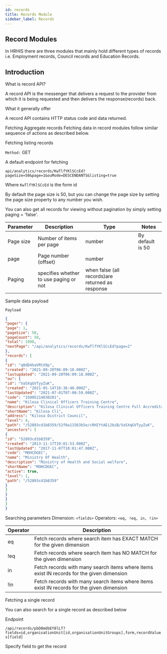 ```yaml
---
id: records
title: Records Module
sidebar_label: Records
---
```

## Record Modules​
In HRHIS there are three modules that mainly hold different types of records i.e. Employment records, Council records and Education Records.

## Introduction​
What is record API?

A record API is the messenger that delivers a request to the provider from which it is being requested and then delivers the response(records) back.

What it generally offer

A record API contains HTTP status code and data returned.

Fetching​
Aggregate records Fetching data in record modules follow similar sequence of actions as described below.

Fetching listing records​

`Method:` GET

A default endpoint for fetching

`api/analytics/records/KwTlfYKlSCcEd?pageSize=50&page=1&ouMode=DESCENDANTS&listing=true`

Where `KwTlfYKlSCcEd` is the form id

By default the page size is 50, but you can change the page size by setting the page size property to any number you wish.

You can also get all records for viewing without pagination by simply setting paging = 'false'.

|Parameter|Description|Type|Notes|
|----|----|----|-----|
|Page size|Number of items per page|number|By default is 50|
|page|Page number (offset)|number|
|Paging|specifies whether to use paging or not|when false (all records)are returned as response|

Sample data payload

`Payload`

```JSON
{
"pager": {
"page": 1,
"pageSize": 50,
"pageCount": 50,
"total": 1998,
"nextPage": "/api/analytics/records/KwTlfYKlSCcEd?page=2"
},
"records": [
{
"id": "q8dD4haVRtX9p",
"created": "2021-09-20T06:09:18.000Z",
"lastupdated": "2021-09-20T06:09:18.000Z",
"ou": {
"id": "Va5XqGVTyyZuK",
"created": "2021-05-14T18:36:40.000Z",
"lastUpdated": "2021-07-01T07:00:59.000Z",
"code": "15005214030201",
"name": "Kilosa Clinical Officers Training Centre",
"description": "Kilosa Clinical Officers Training Centre Full Accreditation",
"shortName": "Kilosa Cli",
"address": "Kilosa District Council",
"level": 4,
"path": "/52893cd1b8359/52f0a11563b5e/cRHIYtAEi2biB/Va5XqGVTyyZuK",
"ancestors": [
{
"id": "52893cd1b8359",
"created": "2013-11-17T19:01:53.000Z",
"lastUpdated": "2017-11-07T10:01:47.000Z",
"code": "MOHCDGEC",
"name": "Ministry Of Health",
"description": "Ministry of Health and Social welfare",
"shortName": "MOHCDGEC",
"active": true,
"level": 1,
"path": "/52893cd1b8359"
}
]
}
}
]
}
```

Searching parameters Dimension: `<fields>` Operators: `<eq, !eq, in, !in>`


|Operator|Description|
|----|----|
|eq|Fetch records where search item has EXACT MATCH for the given dimension|
|!eq|Fetch records where search item has NO MATCH for the given dimension|
|in|Fetch records with many search items where items exist IN records for the given dimension|
|!in|Fetch records with many search items where items exist IN records for the given dimension|

Fetching a single record

You can also search for a single record as described below

Endpoint

`/api/records/pbD8mdbEY8lLT?fields=id,organisationUnit[id,organisationUnitGroups],form,recordValues[field]`

Specify field to get the record

